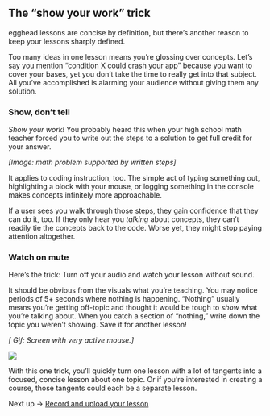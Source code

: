 ## The “show your work” trick
egghead lessons are concise by definition, but there’s another reason to keep your lessons sharply defined.

Too many ideas in one lesson means you’re glossing over concepts. Let’s say you mention “condition X could crash your app” because you want to cover your bases, yet you don’t take the time to really get into that subject. All you’ve accomplished is alarming your audience without giving them any solution.


### Show, don’t tell

*Show your work!* You probably heard this when your high school math teacher forced you to write out the steps to a solution to get full credit for your answer.

*[Image: math problem supported by written steps]*

It applies to coding instruction, too. The simple act of typing something out, highlighting a block with your mouse, or logging something in the console makes concepts infinitely more approachable.

If a user sees you walk through those steps, they gain confidence that they can do it, too. If they only hear you *talking* about concepts, they can’t readily tie the concepts back to the code. Worse yet, they might stop paying attention altogether.


### Watch on mute

Here’s the trick: Turn off your audio and watch your lesson without sound.

It should be obvious from the visuals what you’re teaching. You may notice periods of 5+ seconds where nothing is happening. “Nothing” usually means you’re getting off-topic and thought it would be tough to *show* what you’re talking about. When you catch a section of “nothing,” write down the topic you weren’t showing. Save it for another lesson!

*[ Gif: Screen with very active mouse.]*

![](https://www.cat-gifs.com/w3/CAT-GIF-Funny-Cat-watching-the-mouse-cursor-on-PC-monitor.gif)


With this one trick, you’ll quickly turn one lesson with a lot of tangents into a focused, concise lesson about one topic. Or if you’re interested in creating a course, those tangents could each be a separate lesson.

Next up → [Record and upload your lesson](https://paper.dropbox.com/doc/09-Record-and-upload-your-lesson-XTmUn4NSEShbJ9RQcYDgd)


